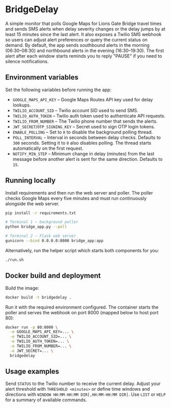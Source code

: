 # BridgeDelay

A simple monitor that polls Google Maps for Lions Gate Bridge travel times and
sends SMS alerts when delay severity changes or the delay jumps by at least 15
minutes since the last alert. It also exposes a Twilio SMS webhook so users can
adjust alert preferences or query the current status on demand. By default, the
app sends southbound alerts in the morning (06:30–08:30) and northbound alerts
in the evening (16:30–19:30). The first alert after each window starts reminds
you to reply "PAUSE" if you need to silence notifications.

## Environment variables

Set the following variables before running the app:

- `GOOGLE_MAPS_API_KEY` – Google Maps Routes API key used for delay lookups.
- `TWILIO_ACCOUNT_SID` – Twilio account SID used to send SMS.
- `TWILIO_AUTH_TOKEN` – Twilio auth token used to authenticate API requests.
- `TWILIO_FROM_NUMBER` – The Twilio phone number that sends the alerts.
- `JWT_SECRET`/`OTP_SIGNING_KEY` – Secret used to sign OTP login tokens.
- `ENABLE_POLLING` – Set to `0` to disable the background polling thread.
- `POLL_INTERVAL` – Interval in seconds between delay checks. Defaults to
  `300` seconds. Setting it to `0` also disables polling. The thread starts
  automatically on the first request.
- `NOTIFY_MIN_STEP` – Minimum change in delay (minutes) from the last message
  before another alert is sent for the same direction. Defaults to `15`.

## Running locally

Install requirements and then run the web server and poller. The poller checks
Google Maps every five minutes and must run continuously alongside the web
server.

```bash
pip install -r requirements.txt

# Terminal 1 – background poller
python bridge_app.py --poll

# Terminal 2 – Flask web server
gunicorn --bind 0.0.0.0:8000 bridge_app:app
```

Alternatively, run the helper script which starts both components for you:

```bash
./run.sh
```

## Docker build and deployment

Build the image:

```bash
docker build -t bridgedelay .
```

Run it with the required environment configured. The container starts the
poller and serves the webhook on port 8000 (mapped below to host port 80):

```bash
docker run -p 80:8000 \
  -e GOOGLE_MAPS_API_KEY=... \
  -e TWILIO_ACCOUNT_SID=... \
  -e TWILIO_AUTH_TOKEN=... \
  -e TWILIO_FROM_NUMBER=... \
  -e JWT_SECRET=... \
  bridgedelay
```

## Usage examples

Send `STATUS` to the Twilio number to receive the current delay. Adjust your
alert threshold with `THRESHOLD <minutes>` or define time windows and
directions with `WINDOW HH:MM-HH:MM DIR[,HH:MM-HH:MM DIR]`. Use `LIST` or `HELP`
for a summary of available commands.
